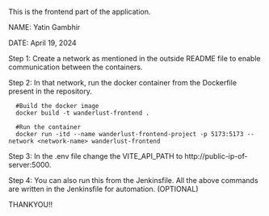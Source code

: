 This is the frontend part of the application.

NAME: Yatin Gambhir

DATE: April 19, 2024

Step 1: Create a network as mentioned in the outside README file to enable communication between the containers.

Step 2: In that network, run the docker container from the Dockerfile present in the repository.

      #Build the docker image
      docker build -t wanderlust-frontend .

      #Run the container
      docker run -itd --name wanderlust-frontend-project -p 5173:5173 --network <network-name> wanderlust-frontend
      
Step 3: In the .env file change the VITE_API_PATH to http://public-ip-of-server:5000.

Step 4: You can also run this from the Jenkinsfile. All the above commands are written in the Jenkinsfile for automation. (OPTIONAL)

THANKYOU!!
